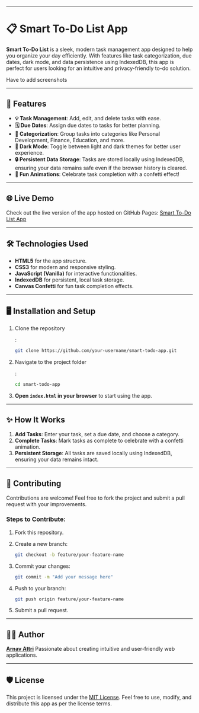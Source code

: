

------

# 📋 Smart To-Do List App

**Smart To-Do List** is a sleek, modern task management app designed to help you organize your day efficiently. With features like task categorization, due dates, dark mode, and data persistence using IndexedDB, this app is perfect for users looking for an intuitive and privacy-friendly to-do solution.

Have to add screenshots

------

## 🚀 Features

- **💡 Task Management**: Add, edit, and delete tasks with ease.
- **🗓️ Due Dates**: Assign due dates to tasks for better planning.
- **📂 Categorization**: Group tasks into categories like Personal Development, Finance, Education, and more.
- **🌙 Dark Mode**: Toggle between light and dark themes for better user experience.
- **🔒 Persistent Data Storage**: Tasks are stored locally using IndexedDB, ensuring your data remains safe even if the browser history is cleared.
- **🎉 Fun Animations**: Celebrate task completion with a confetti effect!

------
## 🌐 Live Demo

Check out the live version of the app hosted on GitHub Pages:
 [Smart To-Do List App](https://yourarnav.github.io/get.it.done/)

------

## 🛠️ Technologies Used

- **HTML5** for the app structure.
- **CSS3** for modern and responsive styling.
- **JavaScript (Vanilla)** for interactive functionalities.
- **IndexedDB** for persistent, local task storage.
- **Canvas Confetti** for fun task completion effects.

------

## 🖥️ Installation and Setup

1. Clone the repository

   :

   ```bash
   git clone https://github.com/your-username/smart-todo-app.git
   ```

2. Navigate to the project folder

   :

   ```bash
   cd smart-todo-app
   ```

3. **Open `index.html` in your browser** to start using the app.

------

## ✨ How It Works

1. **Add Tasks**: Enter your task, set a due date, and choose a category.
2. **Complete Tasks**: Mark tasks as complete to celebrate with a confetti animation.
3. **Persistent Storage**: All tasks are saved locally using IndexedDB, ensuring your data remains intact.

------

## 🖤 Contributing

Contributions are welcome! Feel free to fork the project and submit a pull request with your improvements.

### Steps to Contribute:

1. Fork this repository.

2. Create a new branch:

   ```bash
   git checkout -b feature/your-feature-name
   ```

3. Commit your changes:

   ```bash
   git commit -m "Add your message here"
   ```

4. Push to your branch:

   ```bash
   git push origin feature/your-feature-name
   ```

5. Submit a pull request.

------

## 🧑‍💻 Author

**[Arnav Attri](https://github.com/yourarnav)**
 Passionate about creating intuitive and user-friendly web applications.

------


## 🛡️ License

This project is licensed under the [MIT License](https://chatgpt.com/c/LICENSE). Feel free to use, modify, and distribute this app as per the license terms.


